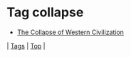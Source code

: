 <!--
title: Tag collapse
date: 2020-06-28T15:26:59.780Z
tags:
-->
# Tag collapse

 * [The Collapse of Western Civilization](93034380879.md)

| [Tags](tags.md) | [Top](index.md) |

